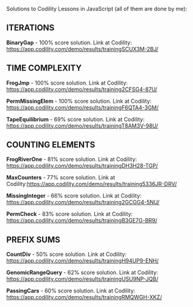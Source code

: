 Solutions to Codility Lessons in JavaScript (all of them are done by me):
## ITERATIONS

**BinaryGap** - 100% score solution.
Link at Codility: https://app.codility.com/demo/results/trainingSCUX3M-2BJ/
## TIME COMPLEXITY

**FrogJmp** - 100% score solution.
Link at Codility: https://app.codility.com/demo/results/training2CFSG4-87U/

**PermMissingElem** - 100% score solution.
Link at Codility: https://app.codility.com/demo/results/trainingF6QTA4-3GM/

**TapeEquilibrium** - 69% score solution. 
Link at Codility: https://app.codility.com/demo/results/trainingT8AM3V-98U/
## COUNTING ELEMENTS

**FrogRiverOne** - 81% score solution. 
Link at Codility: https://app.codility.com/demo/results/trainingDH3H28-TGP/

**MaxCounters** - 77% score solution. 
Link at Codility:https://app.codility.com/demo/results/training5336JR-DRV/

**MissingInteger** - 66% score solution. 
Link at Codility: https://app.codility.com/demo/results/training2GCGG4-5NU/

**PermCheck** - 83% score solution. 
Link at Codility: https://app.codility.com/demo/results/trainingB3GE7G-BR9/
## PREFIX SUMS

**CountDiv** - 50% score solution.
Link at Codility: https://app.codility.com/demo/results/trainingH94UP9-ENH/

**GenomicRangeQuery** - 62% score solution.
Link at Codility: https://app.codility.com/demo/results/trainingUSU9NP-JQB/

**PassingCars** - 60% score solution.
Link at Codility: https://app.codility.com/demo/results/trainingRMQWGH-XKZ/

